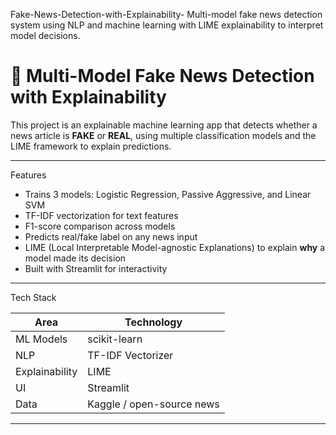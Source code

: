  Fake-News-Detection-with-Explainability-
Multi-model fake news detection system using NLP and machine learning with LIME explainability to interpret model decisions.
# 📰 Multi-Model Fake News Detection with Explainability

This project is an explainable machine learning app that detects whether a news article is **FAKE** or **REAL**, using multiple classification models and the LIME framework to explain predictions.

---

Features

-  Trains 3 models: Logistic Regression, Passive Aggressive, and Linear SVM
-  TF-IDF vectorization for text features
- F1-score comparison across models
- Predicts real/fake label on any news input
- LIME (Local Interpretable Model-agnostic Explanations) to explain **why** a model made its decision
-  Built with Streamlit for interactivity

---

Tech Stack

| Area          | Technology                |
|---------------|---------------------------|
| ML Models     | scikit-learn              |
| NLP           | TF-IDF Vectorizer         |
| Explainability| LIME                      |
| UI            | Streamlit                 |
| Data          | Kaggle / open-source news |

---


